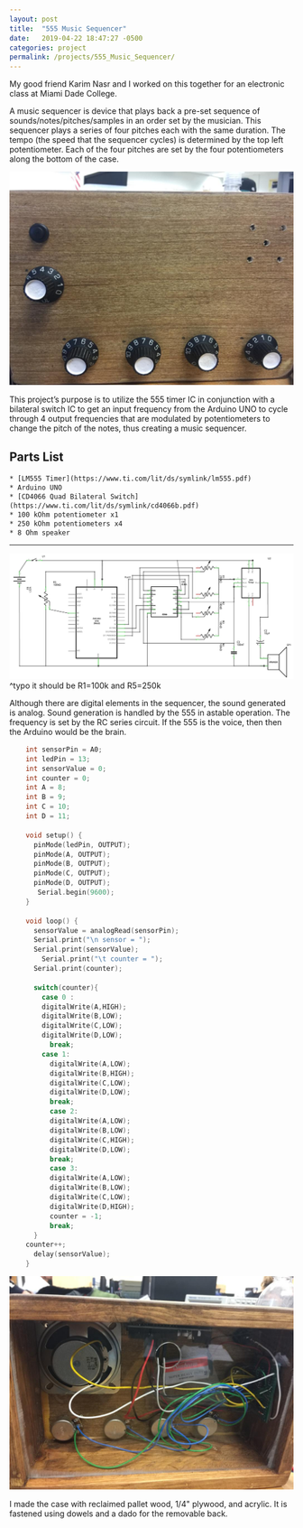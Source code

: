 ```yaml
---
layout: post
title:  "555 Music Sequencer"
date:   2019-04-22 18:47:27 -0500
categories: project
permalink: /projects/555_Music_Sequencer/
---
```


My good friend Karim Nasr and I worked on this together for an electronic class at Miami Dade College.  

A music sequencer is device that plays back a pre-set sequence of sounds/notes/pitches/samples in an order set by the musician.  This sequencer plays a series of four pitches each with the same duration.  The tempo (the speed that the sequencer cycles) is determined by the top left potentiometer.  Each of the four pitches are set by the four potentiometers along the bottom of the case.  

![555_sequencer2](/img/555_music_sequencer2.jpeg)

This project’s purpose is to utilize the 555 timer IC in conjunction with a bilateral switch IC to get an input frequency from the Arduino UNO to cycle through 4 output frequencies that are modulated by potentiometers to change the pitch of the notes, thus creating a music sequencer.

## Parts List
    * [LM555 Timer](https://www.ti.com/lit/ds/symlink/lm555.pdf)
    * Arduino UNO
    * [CD4066 Quad Bilateral Switch](https://www.ti.com/lit/ds/symlink/cd4066b.pdf)
    * 100 kOhm potentiometer x1
    * 250 kOhm potentiometers x4
    * 8 Ohm speaker
---

![555_sequencer1](/img/555_music_sequencer1.jpg)
    ^typo it should be R1=100k and R5=250k

Although there are digital elements in the sequencer, the sound generated is analog.  Sound generation is handled by the 555 in astable operation.  The frequency is set by the RC series circuit.  If the 555 is the voice, then then the Arduino would be the brain.  

```c
    int sensorPin = A0;
    int ledPin = 13;
    int sensorValue = 0;
    int counter = 0;
    int A = 8;
    int B = 9;
    int C = 10;
    int D = 11;

    void setup() {
      pinMode(ledPin, OUTPUT);
      pinMode(A, OUTPUT);
      pinMode(B, OUTPUT);
      pinMode(C, OUTPUT);
      pinMode(D, OUTPUT);
       Serial.begin(9600);
    }

    void loop() {
      sensorValue = analogRead(sensorPin);
      Serial.print("\n sensor = ");
      Serial.print(sensorValue);
        Serial.print("\t counter = ");
      Serial.print(counter);

      switch(counter){
        case 0 :
        digitalWrite(A,HIGH);
        digitalWrite(B,LOW);
        digitalWrite(C,LOW);
        digitalWrite(D,LOW);
          break;
        case 1:
          digitalWrite(A,LOW);
          digitalWrite(B,HIGH);
          digitalWrite(C,LOW);
          digitalWrite(D,LOW);
          break;
          case 2:
          digitalWrite(A,LOW);
          digitalWrite(B,LOW);
          digitalWrite(C,HIGH);
          digitalWrite(D,LOW);
          break;
          case 3:
          digitalWrite(A,LOW);
          digitalWrite(B,LOW);
          digitalWrite(C,LOW);
          digitalWrite(D,HIGH);
          counter = -1;
          break;
      }
    counter++;
      delay(sensorValue);
    }

```

![555_sequencer3](/img/555_music_sequencer3.jpeg)

I made the case with reclaimed pallet wood, 1/4" plywood, and acrylic.  It is fastened using dowels and a dado for the removable back.
